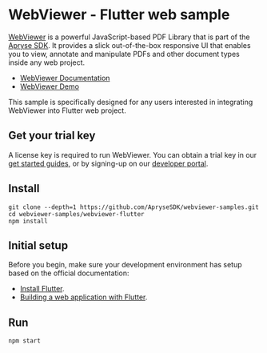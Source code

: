 # WebViewer - Flutter web sample

[WebViewer](https://docs.apryse.com/web/guides/get-started) is a powerful JavaScript-based PDF Library that is part of the [Apryse SDK](https://apryse.com/). It provides a slick out-of-the-box responsive UI that enables you to view, annotate and manipulate PDFs and other document types inside any web project.

- [WebViewer Documentation](https://docs.apryse.com/web/guides/get-started)
- [WebViewer Demo](https://showcase.apryse.com/)

This sample is specifically designed for any users interested in integrating WebViewer into Flutter web project.

## Get your trial key

A license key is required to run WebViewer. You can obtain a trial key in our [get started guides](https://docs.apryse.com/web/guides/get-started), or by signing-up on our [developer portal](https://dev.apryse.com/).

## Install

```
git clone --depth=1 https://github.com/ApryseSDK/webviewer-samples.git
cd webviewer-samples/webviewer-flutter
npm install
```

## Initial setup

Before you begin, make sure your development environment has setup based on the official documentation:

* [Install Flutter](https://flutter.dev/docs/get-started/install).
* [Building a web application with Flutter](https://flutter.dev/docs/get-started/web).

## Run

```
npm start
```
